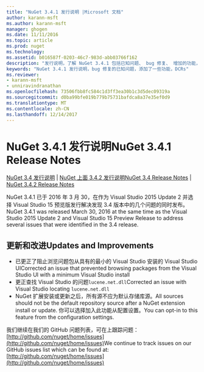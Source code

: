 ```yaml
---
title: "NuGet 3.4.1 发行说明 |Microsoft 文档"
author: karann-msft
ms.author: karann-msft
manager: ghogen
ms.date: 11/11/2016
ms.topic: article
ms.prod: nuget
ms.technology: 
ms.assetid: b016587f-0203-46c7-983d-abb03766f162
description: "发行说明，了解 NuGet 3.4.1 包括已知问题、 bug 修复、 增加的功能，以及 DCRs。"
keywords: "NuGet 3.4.1 发行说明，bug 修复的已知问题，添加了一些功能，DCRs"
ms.reviewer:
- karann-msft
- unniravindranathan
ms.openlocfilehash: 73506fbb8fc584c1d3ff3ea30b1c3d5dec09319a
ms.sourcegitcommit: d0ba99bfe019b779b75731bafdca8a37e35ef0d9
ms.translationtype: MT
ms.contentlocale: zh-CN
ms.lasthandoff: 12/14/2017
---
```

# <a name="nuget-341-release-notes"></a><span data-ttu-id="5387e-104">NuGet 3.4.1 发行说明</span><span class="sxs-lookup"><span data-stu-id="5387e-104">NuGet 3.4.1 Release Notes</span></span>

<span data-ttu-id="5387e-105">[NuGet 3.4 发行说明](../release-notes/nuget-3.4.md) | [NuGet 上面 3.4.2 发行说明](../release-notes/nuget-3.4.2.md)</span><span class="sxs-lookup"><span data-stu-id="5387e-105">[NuGet 3.4 Release Notes](../release-notes/nuget-3.4.md) | [NuGet 3.4.2 Release Notes](../release-notes/nuget-3.4.2.md)</span></span>

<span data-ttu-id="5387e-106">NuGet 3.4.1 已于 2016 年 3 月 30，在作为 Visual Studio 2015 Update 2 并选择 Visual Studio 15 预览版发行解决发现 3.4 版本中的几个问题的同时发布。</span><span class="sxs-lookup"><span data-stu-id="5387e-106">NuGet 3.4.1 was released March 30, 2016 at the same time as the Visual Studio 2015 Update 2 and Visual Studio 15 Preview Release to address several issues that were identified in the 3.4 release.</span></span>

## <a name="updates-and-improvements"></a><span data-ttu-id="5387e-107">更新和改进</span><span class="sxs-lookup"><span data-stu-id="5387e-107">Updates and Improvements</span></span>

* <span data-ttu-id="5387e-108">已更正了阻止浏览问题包从具有的最小的 Visual Studio 安装的 Visual Studio UI</span><span class="sxs-lookup"><span data-stu-id="5387e-108">Corrected an issue that prevented browsing packages from the Visual Studio UI with a minimum Visual Studio install</span></span>
* <span data-ttu-id="5387e-109">更正查找 Visual Studio 的问题`lucene.net.dll`</span><span class="sxs-lookup"><span data-stu-id="5387e-109">Corrected an issue with Visual Studio locating `lucene.net.dll`</span></span>
* <span data-ttu-id="5387e-110">NuGet 扩展安装或更新之后，所有源不应为默认存储库源。</span><span class="sxs-lookup"><span data-stu-id="5387e-110">All sources should not be the default repository source after a NuGet extension install or update.</span></span>  <span data-ttu-id="5387e-111">你可以选择加入此功能从配置设置。</span><span class="sxs-lookup"><span data-stu-id="5387e-111">You can opt-in to this feature from the configuration settings.</span></span>

<span data-ttu-id="5387e-112">我们继续在我们的 GitHub 问题列表，可在上跟踪问题： [http://github.com/nuget/home/issues](http://github.com/nuget/home/issues)</span><span class="sxs-lookup"><span data-stu-id="5387e-112">We continue to track issues on our GitHub issues list which can be found at: [http://github.com/nuget/home/issues](http://github.com/nuget/home/issues)</span></span>